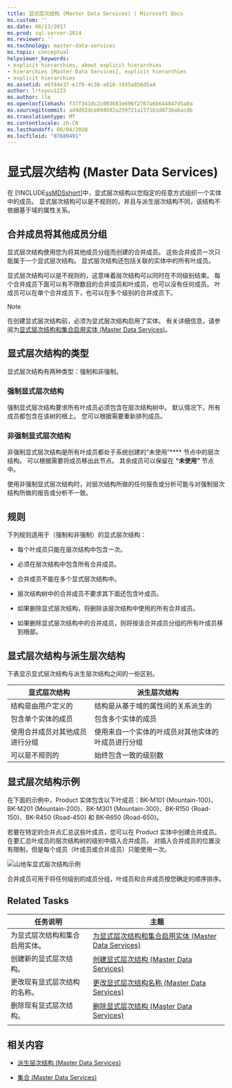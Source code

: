 ```yaml
---
title: 显式层次结构 (Master Data Services) | Microsoft Docs
ms.custom: ''
ms.date: 06/13/2017
ms.prod: sql-server-2014
ms.reviewer: ''
ms.technology: master-data-services
ms.topic: conceptual
helpviewer_keywords:
- explicit hierarchies, about explicit hierarchies
- hierarchies [Master Data Services], explicit hierarchies
- explicit hierarchies
ms.assetid: e6f44e37-e1f0-4c38-a816-1935a856d5a4
author: lrtoyou1223
ms.author: lle
ms.openlocfilehash: f37f341dc2c003683e696f2767a6b644047d5a0a
ms.sourcegitcommit: ad4d92dce894592a259721a1571b1d8736abacdb
ms.translationtype: MT
ms.contentlocale: zh-CN
ms.lasthandoff: 08/04/2020
ms.locfileid: "87689491"
---
```

# <a name="explicit-hierarchies-master-data-services"></a>显式层次结构 (Master Data Services)
  在 [!INCLUDE[ssMDSshort](../includes/ssmdsshort-md.md)]中，显式层次结构以您指定的任意方式组织一个实体中的成员。 显式层次结构可以是不规则的，并且与派生层次结构不同，该结构不依据基于域的属性关系。

## <a name="consolidated-members-group-other-members"></a>合并成员将其他成员分组
 显式层次结构使用您为将其他成员分组而创建的合并成员。 这些合并成员一次只能属于一个显式层次结构。 显式层次结构还包括关联的实体中的所有叶成员。

 显式层次结构可以是不规则的，这意味着层次结构可以同时在不同级别结束。 每个合并成员下面可以有不限数目的合并成员和叶成员，也可以没有任何成员。 叶成员可以在单个合并成员下，也可以在多个级别的合并成员下。

> [!NOTE]
>  在创建显式层次结构前，必须为显式层次结构启用了实体。 有关详细信息，请参阅为[显式层次结构和集合启用实体 &#40;Master Data Services&#41;](enable-an-entity-for-explicit-hierarchies-and-collections-master-data-services.md)。

## <a name="types-of-explicit-hierarchies"></a>显式层次结构的类型
 显式层次结构有两种类型：强制和非强制。

### <a name="mandatory-explicit-hierarchy"></a>强制显式层次结构
 强制显式层次结构要求所有叶成员必须包含在层次结构树中。 默认情况下，所有成员都包含在该树的根上。 您可以根据需要重新排列成员。

### <a name="non-mandatory-explicit-hierarchy"></a>非强制显式层次结构
 非强制显式层次结构是所有叶成员都处于系统创建的“未使用”**** 节点中的层次结构。 可以根据需要将成员移出此节点。 其余成员可以保留在 **“未使用”** 节点中。

 使用非强制显式层次结构时，对层次结构所做的任何报告或分析可能与对强制层次结构所做的报告或分析不一致。

## <a name="rules"></a>规则
 下列规则适用于（强制和非强制）的显式层次结构：

-   每个叶成员只能在层次结构中包含一次。

-   必须在层次结构中包含所有合并成员。

-   合并成员不能在多个显式层次结构中。

-   层次结构树中的合并成员不要求其下面还包含叶成员。

-   如果删除显式层次结构，将删除该层次结构中使用的所有合并成员。

-   如果删除显式层次结构中的合并成员，则将按该合并成员分组的所有叶成员移到根部。

## <a name="explicit-hierarchies-versus-derived-hierarchies"></a>显式层次结构与派生层次结构
 下表显示显式层次结构与派生层次结构之间的一些区别。

|显式层次结构|派生层次结构|
|--------------------------|-------------------------|
|结构是由用户定义的|结构是从基于域的属性间的关系派生的|
|包含单个实体的成员|包含多个实体的成员|
|使用合并成员对其他成员进行分组|使用来自一个实体的叶成员对其他实体的叶成员进行分组|
|可以是不规则的|始终包含一致的级别数|

## <a name="explicit-hierarchy-example"></a>显式层次结构示例
 在下面的示例中，Product 实体包含以下叶成员：BK-M101 {Mountain-100}、BK-M201 {Mountain-200}、BK-M301 {Mountain-300}、BK-R150 {Road-150}、BK-R450 {Road-450} 和 BK-R650 {Road-650}。

 若要在特定的合并点汇总这些叶成员，您可以在 Product 实体中创建合并成员。 在要汇总叶成员的层次结构树的级别中插入合并成员。 对插入合并成员的位置没有限制，但是每个成员（叶成员或合并成员）只能使用一次。

 ![山地车显式层次结构示例](../../2014/master-data-services/media/mds-conc-explicit-hierarchy.gif "山地车显式层次结构示例")

 合并成员可用于将任何级别的成员分组，叶成员和合并成员按您确定的顺序排序。

## <a name="related-tasks"></a>Related Tasks

|任务说明|主题|
|----------------------|-----------|
|为显式层次结构和集合启用实体。|[为显式层次结构和集合启用实体 &#40;Master Data Services&#41;](enable-an-entity-for-explicit-hierarchies-and-collections-master-data-services.md)|
|创建新的显式层次结构。|[创建显式层次结构 (Master Data Services)](../../2014/master-data-services/create-an-explicit-hierarchy-master-data-services.md)|
|更改现有显式层次结构的名称。|[更改显式层次结构名称 (Master Data Services)](../../2014/master-data-services/change-an-explicit-hierarchy-name-master-data-services.md)|
|删除现有显式层次结构。|[删除显式层次结构 (Master Data Services)](../../2014/master-data-services/delete-an-explicit-hierarchy-master-data-services.md)|
|||

## <a name="related-content"></a>相关内容

-   [派生层次结构 (Master Data Services)](../../2014/master-data-services/derived-hierarchies-master-data-services.md)

-   [集合 (Master Data Services)](../../2014/master-data-services/collections-master-data-services.md)


